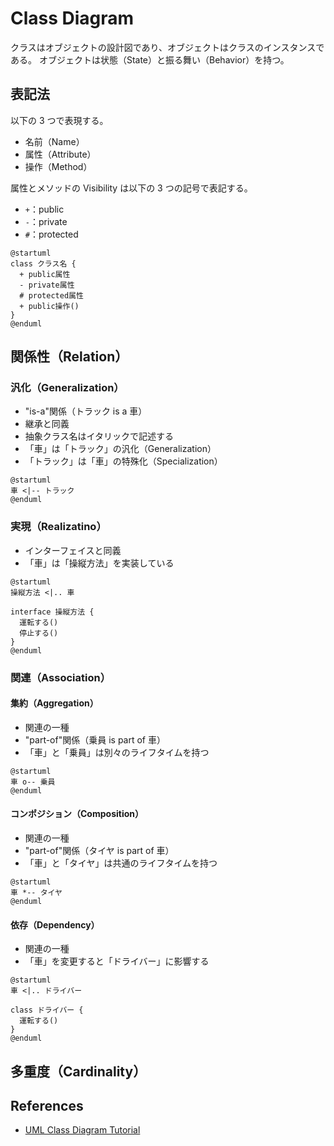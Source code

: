 # Class Diagram

クラスはオブジェクトの設計図であり、オブジェクトはクラスのインスタンスである。
オブジェクトは状態（State）と振る舞い（Behavior）を持つ。

## 表記法

以下の 3 つで表現する。

- 名前（Name）
- 属性（Attribute）
- 操作（Method）

属性とメソッドの Visibility は以下の 3 つの記号で表記する。

- `+`：public
- `-`：private
- `#`：protected

```puml
@startuml
class クラス名 {
  + public属性
  - private属性
  # protected属性
  + public操作()
}
@enduml
```

## 関係性（Relation）

### 汎化（Generalization）

- "is-a"関係（トラック is a 車）
- 継承と同義
- 抽象クラス名はイタリックで記述する
- 「車」は「トラック」の汎化（Generalization）
- 「トラック」は「車」の特殊化（Specialization）

```puml
@startuml
車 <|-- トラック
@enduml
```

### 実現（Realizatino）

- インターフェイスと同義
- 「車」は「操縦方法」を実装している

```puml
@startuml
操縦方法 <|.. 車

interface 操縦方法 {
  運転する()
  停止する()
}
@enduml
```

### 関連（Association）

#### 集約（Aggregation）

- 関連の一種
- "part-of"関係（乗員 is part of 車）
- 「車」と「乗員」は別々のライフタイムを持つ

```puml
@startuml
車 o-- 乗員
@enduml
```

#### コンポジション（Composition）

- 関連の一種
- "part-of"関係（タイヤ is part of 車）
- 「車」と「タイヤ」は共通のライフタイムを持つ

```puml
@startuml
車 *-- タイヤ
@enduml
```

#### 依存（Dependency）

- 関連の一種
- 「車」を変更すると「ドライバー」に影響する

```puml
@startuml
車 <|.. ドライバー

class ドライバー {
  運転する()
}
@enduml
```

## 多重度（Cardinality）

## References

- [UML Class Diagram Tutorial](https://www.visual-paradigm.com/guide/uml-unified-modeling-language/uml-class-diagram-tutorial/)
